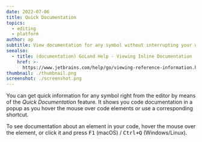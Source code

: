 ```yaml
---
date: 2022-07-06
title: Quick Documentation
topics:
  - editing
  - platform
author: ap
subtitle: View documentation for any symbol without interrupting your workflow.
seealso:
  - title: (documentation) GoLand Help - Viewing Inline Documentation
    href: >-
      https://www.jetbrains.com/help/go/viewing-reference-information.html#inline-quick-documentation
thumbnail: ./thumbnail.png
screenshot: ./screenshot.png
---
```


You can get quick information for any symbol right from the editor by means of the _Quick Documentation_ feature. It shows you code documentation in a popup as you hover the mouse over code elements or use a corresponding shortcut.

To see documentation about an element in your code, hover the mouse over the element, or click it and press <kbd>F1</kbd> (macOS) / <kbd>Ctrl+Q</kbd> (Windows/Linux).
